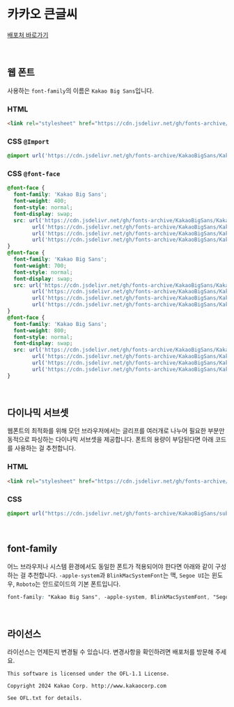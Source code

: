 # 카카오 큰글씨

[배포처 바로가기](https://github.com/kakao/kakao-font)

&nbsp;

## 웹 폰트

사용하는 `font-family`의 이름은 `Kakao Big Sans`입니다.

### HTML

```html
<link rel="stylesheet" href="https://cdn.jsdelivr.net/gh/fonts-archive/KakaoBigSans/KakaoBigSans.css" type="text/css"/>
```

### CSS `@Import`

```css
@import url('https://cdn.jsdelivr.net/gh/fonts-archive/KakaoBigSans/KakaoBigSans.css');
```

### CSS `@font-face`

```css
@font-face {
  font-family: 'Kakao Big Sans';
  font-weight: 400;
  font-style: normal;
  font-display: swap;
  src: url('https://cdn.jsdelivr.net/gh/fonts-archive/KakaoBigSans/KakaoBigSans-Regular.woff2') format('woff2'),
        url('https://cdn.jsdelivr.net/gh/fonts-archive/KakaoBigSans/KakaoBigSans-Regular.woff') format('woff'),
        url('https://cdn.jsdelivr.net/gh/fonts-archive/KakaoBigSans/KakaoBigSans-Regular.otf') format('opentype'),
        url('https://cdn.jsdelivr.net/gh/fonts-archive/KakaoBigSans/KakaoBigSans-Regular.ttf') format('truetype');
}
@font-face {
  font-family: 'Kakao Big Sans';
  font-weight: 700;
  font-style: normal;
  font-display: swap;
  src: url('https://cdn.jsdelivr.net/gh/fonts-archive/KakaoBigSans/KakaoBigSans-Bold.woff2') format('woff2'),
        url('https://cdn.jsdelivr.net/gh/fonts-archive/KakaoBigSans/KakaoBigSans-Bold.woff') format('woff'),
        url('https://cdn.jsdelivr.net/gh/fonts-archive/KakaoBigSans/KakaoBigSans-Bold.otf') format('opentype'),
        url('https://cdn.jsdelivr.net/gh/fonts-archive/KakaoBigSans/KakaoBigSans-Bold.ttf') format('truetype');
}
@font-face {
  font-family: 'Kakao Big Sans';
  font-weight: 800;
  font-style: normal;
  font-display: swap;
  src: url('https://cdn.jsdelivr.net/gh/fonts-archive/KakaoBigSans/KakaoBigSans-ExtraBold.woff2') format('woff2'),
        url('https://cdn.jsdelivr.net/gh/fonts-archive/KakaoBigSans/KakaoBigSans-ExtraBold.woff') format('woff'),
        url('https://cdn.jsdelivr.net/gh/fonts-archive/KakaoBigSans/KakaoBigSans-ExtraBold.otf') format('opentype'),
        url('https://cdn.jsdelivr.net/gh/fonts-archive/KakaoBigSans/KakaoBigSans-ExtraBold.ttf') format('truetype');
}
```

&nbsp;

## 다이나믹 서브셋

웹폰트의 최적화를 위해 모던 브라우저에서는 글리프를 여러개로 나누어 필요한 부분만 동적으로 파싱하는 다이나믹 서브셋을 제공합니다. 폰트의 용량이 부담된다면 아래 코드를 사용하는 걸 추천합니다.

### HTML

```html
<link rel="stylesheet" href="https://cdn.jsdelivr.net/gh/fonts-archive/KakaoBigSans/subsets/KakaoBigSans-dynamic-subset.css" type="text/css"/>
```

### CSS

```css
@import url("https://cdn.jsdelivr.net/gh/fonts-archive/KakaoBigSans/subsets/KakaoBigSans-dynamic-subset.css");
```

&nbsp;

## font-family

어느 브라우저나 시스템 환경에서도 동일한 폰트가 적용되어야 한다면 아래와 같이 구성하는 걸 추천합니다. `-apple-system`과 `BlinkMacSystemFont`는 맥, `Segoe UI`는 윈도우, `Roboto`는 안드로이드의 기본 폰트입니다.

```css
font-family: "Kakao Big Sans", -apple-system, BlinkMacSystemFont, "Segoe UI",Roboto, Oxygen, Ubuntu, Cantarell, "Open Sans", "Helvetica Neue", sans-serif;
```

&nbsp;

## 라이선스

라이선스는 언제든지 변경될 수 있습니다. 변경사항을 확인하려면 배포처를 방문해 주세요.

```
This software is licensed under the OFL-1.1 License.

Copyright 2024 Kakao Corp. http://www.kakaocorp.com

See OFL.txt for details.
```
